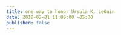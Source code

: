 ```yaml
---
title: one way to honor Ursula K. LeGuin
date: 2018-02-01 11:09:00 -05:00
published: false
---
```


